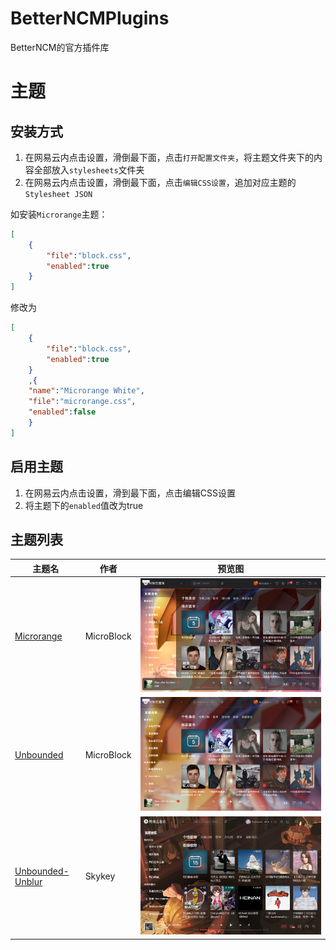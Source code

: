 # BetterNCMPlugins
BetterNCM的官方插件库

# 主题
## 安装方式
1. 在网易云内点击设置，滑倒最下面，点击`打开配置文件夹`，将主题文件夹下的内容全部放入`stylesheets`文件夹
2. 在网易云内点击设置，滑倒最下面，点击`编辑CSS设置`，追加对应主题的`Stylesheet JSON`

如安装`Microrange`主题：
```json
[
    {
        "file":"block.css",
        "enabled":true
    }
]
```
修改为
```json
[
    {
        "file":"block.css",
        "enabled":true
    }
    ,{
    "name":"Microrange White",
    "file":"microrange.css",
    "enabled":false
    } 
]
```
## 启用主题
1. 在网易云内点击设置，滑到最下面，点击编辑CSS设置
2. 将主题下的`enabled`值改为true

## 主题列表

| 主题名 | 作者 | 预览图 |
| -- | -- | -- |
| [Microrange](https://github.com/MicroCBer/BetterNCMPlugins/tree/main/Stylesheets/Theme-Microrange) | MicroBlock | ![](Stylesheets/Theme-Microrange/black.png) |
| [Unbounded](https://github.com/MicroCBer/BetterNCMPlugins/tree/main/Stylesheets/Theme-Unbounded) | MicroBlock | ![](Stylesheets/Theme-Unbounded/main.png) |
| [Unbounded-Unblur](https://github.com/MicroCBer/BetterNCMPlugins/tree/main/Stylesheets/Theme-Unbounded-Unblur) | Skykey | <img src="Stylesheets/Theme-Unbounded-Unblur/main.png" style="zoom:83%;" /> |
